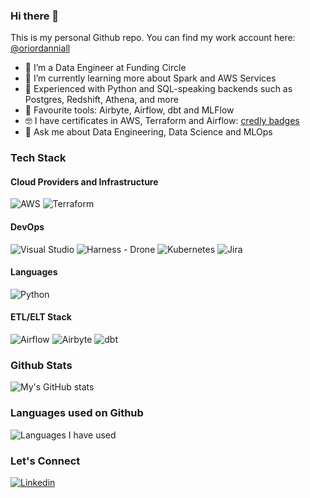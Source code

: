 ### Hi there 👋

This is my personal Github repo. You can find my work account here: [@oriordanniall](https://github.com/oriordanniall)

- 🔭 I’m a Data Engineer at Funding Circle
- 🌱 I’m currently learning more about Spark and AWS Services
- 🐍 Experienced with Python and SQL-speaking backends such as Postgres, Redshift, Athena, and more
- 🧰 Favourite tools: Airbyte, Airflow, dbt and MLFlow
- 🤓 I have certificates in AWS, Terraform and Airflow: [credly badges](https://www.credly.com/users/niall-o-riordan.f9fbfd6b/badges)
- 💬 Ask me about Data Engineering, Data Science and MLOps

### Tech Stack

#### Cloud Providers and Infrastructure
![AWS](https://img.shields.io/badge/Amazon_AWS-FF9900?style=for-the-badge&logo=amazonaws&logoColor=white)
![Terraform](https://img.shields.io/badge/Terraform-7B42BC?style=for-the-badge&logo=terraform&logoColor=white)

#### DevOps
![Visual Studio](https://img.shields.io/badge/Visual_Studio_Code-0078D4?style=for-the-badge&logo=visual%20studio%20code&logoColor=white)
![Harness - Drone](https://img.shields.io/badge/Drone_CI-212121?style=for-the-badge&logo=drone&logoColor=white)
![Kubernetes](https://img.shields.io/badge/kubernetes-326ce5.svg?&style=for-the-badge&logo=kubernetes&logoColor=white)
![Jira](https://img.shields.io/badge/Jira-0052CC?style=for-the-badge&logo=Jira&logoColor=white)

#### Languages
![Python](https://img.shields.io/badge/Python-FFD43B?style=for-the-badge&logo=python&logoColor=blue)

#### ETL/ELT Stack
![Airflow](https://img.shields.io/badge/Airflow-017CEE?style=for-the-badge&logo=Apache%20Airflow&logoColor=green)
![Airbyte](https://img.shields.io/badge/Airbyte-615EFF?style=for-the-badge&logo=Airbyte&logoColor=white)
![dbt](https://img.shields.io/badge/dbt-FF694B?style=for-the-badge&logo=dbt&logoColor=white)

### Github Stats
![My's GitHub stats](https://github-readme-stats.vercel.app/api?username=nialloriordan)


### Languages used on Github

![Languages I have used](https://github-readme-stats.vercel.app/api/top-langs/?username=nialloriordan)

### Let's Connect
[![Linkedin](https://img.shields.io/badge/LinkedIn-0077B5?style=for-the-badge&logo=linkedin&logoColor=white)](https://www.linkedin.com/in/niall-oriordan/)
